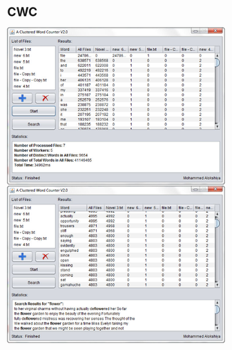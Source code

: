 # CWC
![alt tag](https://github.com/mmoksh/CWC/blob/master/1.jpg)
![alt tag](https://github.com/mmoksh/CWC/blob/master/2.jpg)
